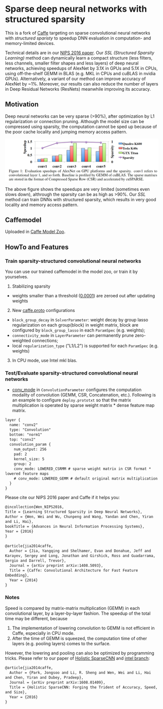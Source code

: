 # Sparse deep neural networks with structured sparsity

This is a fork of [Caffe](http://caffe.berkeleyvision.org/) targeting on sparse convolutional neural networks with *structured sparisty* to speedup DNN evaluation in computation- and memory-limited devices.

Technical details are in our [NIPS 2016 paper](http://arxiv.org/abs/1608.03665).
Our *SSL (Structured Sparsity Learning)* method can dynamically learn a compact structure (less filters, less channels, smaller filter shapes and less layers) of deep neural networks, achieving speedups of AlexNet by 3.1X in GPUs and 5.1X in CPUs, using off-the-shelf GEMM in BLAS (e.g. MKL in CPUs and cuBLAS in nvidia GPUs). Alternatively, a variant of our method can improve accuracy of AlexNet by ~1%. Moreover, our results can also reduce the number of layers in Deep Residual Networks (ResNets) meanwhile improving its accuracy.

## Motivation
Deep neural networks can be very sparse (>90%), after optimization by L1 regularization or connection pruning. Although the model size can be compressed using sparsity, the computation cannot be sped up because of the poor cache locality and jumping memory access pattern.

![Alt text](/models/bvlc_reference_caffenet/speedups.png?raw=true "Speedup vs. sparsity")

The above figure shows the speedups are very limited (sometimes even slows down), althrough the sparsity can be as high as >90%. Our *SSL* method can train DNNs with structured sparsity, which results in very good locality and memory access pattern.

## Caffemodel
Uploaded in [Caffe Model Zoo](https://github.com/BVLC/caffe/wiki/Model-Zoo#learning-structured-sparsity-in-deep-neural-networks).

## HowTo and Features
### Train sparsity-structured convolutional neural networks 
You can use our trained caffemodel in the model zoo, or train it by yourselves.

1. Stabilizing sparsity
  - weights smaller than a threshold ([0.0001](http://www.cv-foundation.org/openaccess/content_cvpr_2015/papers/Liu_Sparse_Convolutional_Neural_2015_CVPR_paper.pdf)) are zeroed out after updating weights
2. New [caffe.proto](https://github.com/wenwei202/caffe/blob/scnn/src/caffe/proto/caffe.proto) configurations
  - `block_group_decay` in `SolverParameter`: weight decay by group lasso regularization on each group(block) in weight matrix, block are configured by `block_group_lasso` in each `ParamSpec` (e.g. weights);
  - `connectivity_mode` in `LayerParameter` can permanently prune zero-weighted connections;
  - local `regularization_type` ("L1/L2") is supported for each `ParamSpec` (e.g. weights)
3. In CPU mode, use Intel mkl blas.

### Test/Evaluate sparsity-structured convolutional neural networks 
  - [conv_mode](https://github.com/wenwei202/caffe/blob/scnn/src/caffe/proto/caffe.proto#L637) in `ConvolutionParameter` configures the computation modality of convolution (GEMM, CSR, Concatenation, etc.). Following is an example to configure `deploy.prototxt` so that the matrix multiplication is operated by sparse weight matrix * dense feature map matrix.
```
layer {
  name: "conv2"
  type: "Convolution"
  bottom: "norm1"
  top: "conv2"
  convolution_param {
    num_output: 256
    pad: 2
    kernel_size: 5
    group: 2
    conv_mode: LOWERED_CSRMM # sparse weight matrix in CSR format * lowered feature maps
    # conv_mode: LOWERED_GEMM # default original matrix multiplication 
  }
}
```


Please cite our NIPS 2016 paper and Caffe if it helps you:

    @incollection{Wen_NIPS2016,
    Title = {Learning Structured Sparsity in Deep Neural Networks},
    Author = {Wen, Wei and Wu, Chunpeng and Wang, Yandan and Chen, Yiran and Li, Hai},
    bookTitle = {Advances in Neural Information Processing Systems},
    Year = {2016}
    }
    
    @article{jia2014caffe,
      Author = {Jia, Yangqing and Shelhamer, Evan and Donahue, Jeff and Karayev, Sergey and Long, Jonathan and Girshick, Ross and Guadarrama, Sergio and Darrell, Trevor},
      Journal = {arXiv preprint arXiv:1408.5093},
      Title = {Caffe: Convolutional Architecture for Fast Feature Embedding},
      Year = {2014}
    }

### Notes
Speed is compared by matrix-matrix multiplication (GEMM) in each convolutional layer, by a layer-by-layer fashion. The speedup of the total time may be different, because
  1. The implementation of lowering convolution to GEMM is not efficient in Caffe, especially in CPU mode.
  2. After the time of GEMM is squeezed, the computation time of other layers (e.g. pooling layers) comes to the surface.

However, the lowering and pooling can also be optimized by programming tricks. Please refer to our paper of [Holistic SparseCNN](https://arxiv.org/abs/1608.01409) and [intel branch](https://github.com/wenwei202/caffe/tree/intel):

    @article{jia2014caffe,
      Author = {Park, Jongsoo and Li, R. Sheng and Wen, Wei and Li, Hai and Chen, Yiran and Dubey, Pradeep},
      Journal = {arXiv preprint arXiv:1608.01409},
      Title = {Holistic SparseCNN: Forging the Trident of Accuracy, Speed, and Size},
      Year = {2016}
    }

  
